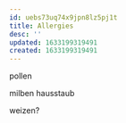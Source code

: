 ```yaml
---
id: uebs73uq74x9jpn8lz5pj1t
title: Allergies
desc: ''
updated: 1633199319491
created: 1633199319491
---
```


pollen

milben
hausstaub

weizen?
